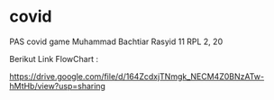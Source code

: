 # covid
PAS covid game
Muhammad Bachtiar Rasyid 11 RPL 2, 20

Berikut Link FlowChart :

https://drive.google.com/file/d/164ZcdxjTNmgk_NECM4Z0BNzATw-hMtHb/view?usp=sharing

